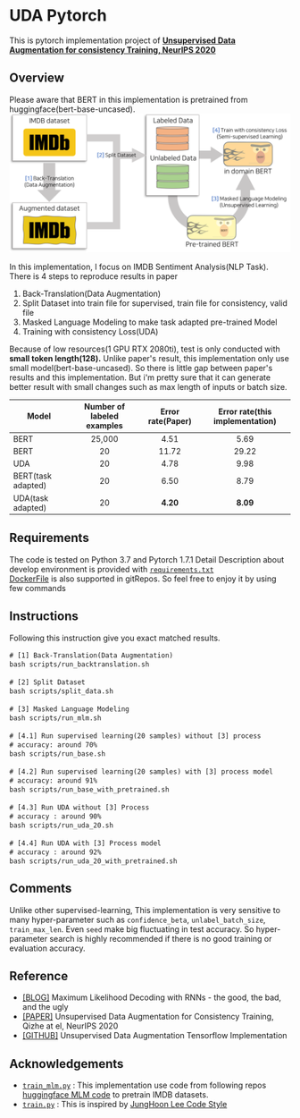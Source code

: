 # UDA Pytorch
This is pytorch implementation project of [**Unsupervised Data Augmentation for consistency Training, NeurIPS 2020**](https://arxiv.org/abs/1904.12848)

## Overview
Please aware that BERT in this implementation is pretrained from huggingface(bert-base-uncased).
![](imgs/overview_architecture.png)

In this implementation, I focus on IMDB Sentiment Analysis(NLP Task).
There is 4 steps to reproduce results in paper

1. Back-Translation(Data Augmentation)
2. Split Dataset into train file for supervised, train file for consistency, valid file 
3. Masked Language Modeling to make task adapted pre-trained Model
4. Training with consistency Loss(UDA)

Because of low resources(1 GPU RTX 2080ti), test is only conducted with **small token length(128).**
Unlike paper's result, this implementation only use small model(bert-base-uncased).
So there is little gap between paper's results and this implementation. 
But i'm pretty sure that it can generate better result with small changes such as max length of inputs or batch size.

Model                  | Number of labeled examples | Error rate(**Paper**) | Error rate(this implementation)
---------------------- | :------------------------: | :-------------------: | :-----------------------------: 
BERT                   | 25,000                     | 4.51                  | 5.69
BERT                   | 20                         | 11.72                 | 29.22
UDA                    | 20                         | 4.78                  | 9.98
BERT(task adapted)     | 20                         | 6.50                  | 8.79
UDA(task adapted)      | 20                         | **4.20**              | **8.09** 

## Requirements
The code is tested on Python 3.7 and Pytorch 1.7.1
Detail Description about develop environment is provided with [`requirements.txt`](requirements.txt)  
[DockerFile](Dockerfile) is also supported in gitRepos. So feel free to enjoy it by using few commands

## Instructions
Following this instruction give you exact matched results.
```shell
# [1] Back-Translation(Data Augmentation)
bash scripts/run_backtranslation.sh

# [2] Split Dataset
bash scripts/split_data.sh

# [3] Masked Language Modeling
bash scripts/run_mlm.sh

# [4.1] Run supervised learning(20 samples) without [3] process 
# accuracy: around 70%
bash scripts/run_base.sh

# [4.2] Run supervised learning(20 samples) with [3] process model 
# accuracy: around 91%
bash scripts/run_base_with_pretrained.sh

# [4.3] Run UDA without [3] Process
# accuracy : around 90%
bash scripts/run_uda_20.sh

# [4.4] Run UDA with [3] Process model
# accuracy : around 92%
bash scripts/run_uda_20_with_pretrained.sh
```

## Comments
Unlike other supervised-learning, This implementation is very sensitive to many hyper-parameter such as `confidence_beta`, `unlabel_batch_size`, `train_max_len`.
Even `seed` make big fluctuating in test accuracy.
So hyper-parameter search is highly recommended if there is no good training or evaluation accuracy.

## Reference
- [[BLOG]](https://nlp.stanford.edu/blog/maximum-likelihood-decoding-with-rnns-the-good-the-bad-and-the-ugly/#:~:text=Temperature%20sampling%20is%20a%20standard,semantic%20distortions%20in%20the%20process.) Maximum Likelihood Decoding with RNNs - the good, the bad, and the ugly
- [[PAPER]](https://arxiv.org/abs/1904.12848) Unsupervised Data Augmentation for Consistency Training, Qizhe at el, NeurIPS 2020
- [[GITHUB]](https://github.com/google-research/uda) Unsupervised Data Augmentation Tensorflow Implementation

## Acknowledgements
 - [`train_mlm.py`](https://github.com/JoungheeKim/uda_pytorch/blob/main/src/train_mlm.py) : This implementation use code from following repos [huggingface MLM code](https://github.com/huggingface/transformers/blob/master/examples/language-modeling/run_mlm.py) to pretrain IMDB datasets.
 - [`train.py`](https://github.com/JoungheeKim/uda_pytorch/blob/main/src/train.py) : This is inspired by [JungHoon Lee Code Style](https://github.com/JhnLee)
